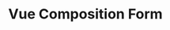 ---
layout: home

title: Vue Composition Form
titleTemplate: Vue form validate with Composition API

hero:
  name: Vue Composition Form
  text: Form Validate With Composition API
  image:
    src: /logo.svg
    alt: Vue Composition Form
  actions:
    - theme: brand
      text: Get Started
      link: /guide/
    - theme: alt
      text: View on GitHub
      link: https://github.com/Mini-ghost/vue-composition-form

features:
  - title: Type Strong
    details: Written in TypeScript, with TSDoc.
  - title: Easy
    details: Pure Composition API, you can easy to integration with UI Library
  - title: Flexible
    details: Support Yup, Zod and custom build.
---